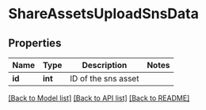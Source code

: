 # ShareAssetsUploadSnsData

## Properties
Name | Type | Description | Notes
------------ | ------------- | ------------- | -------------
**id** | **int** | ID of the sns asset | 

[[Back to Model list]](../README.md#documentation-for-models) [[Back to API list]](../README.md#documentation-for-api-endpoints) [[Back to README]](../README.md)


